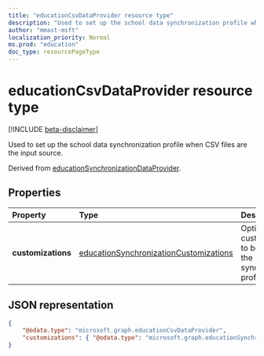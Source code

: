 ```yaml
---
title: "educationCsvDataProvider resource type"
description: "Used to set up the school data synchronization profile when CSV files are the input source.  "
author: "mmast-msft"
localization_priority: Normal
ms.prod: "education"
doc_type: resourcePageType
---
```


# educationCsvDataProvider resource type

[!INCLUDE [beta-disclaimer](../../includes/beta-disclaimer.md)]

Used to set up the school data synchronization profile when CSV files are the input source.  

Derived from [educationSynchronizationDataProvider](educationsynchronizationdataprovider.md).

## Properties

| Property | Type | Description |
|:-|:-|:-|
| **customizations** | [educationSynchronizationCustomizations](educationsynchronizationcustomizations.md) | Optional customizations to be applied to the synchronization profile.|

## JSON representation

<!-- {
  "blockType": "resource",
  "optionalProperties": [

  ],
  "@odata.type": "microsoft.graph.educationCsvDataProvider"
}-->

```json
{
    "@odata.type": "microsoft.graph.educationCsvDataProvider",
    "customizations": { "@odata.type": "microsoft.graph.educationSynchronizationCustomizations" }
}
```
